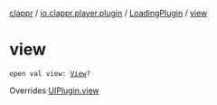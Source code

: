 [clappr](../../index.md) / [io.clappr.player.plugin](../index.md) / [LoadingPlugin](index.md) / [view](./view.md)

# view

`open val view: `[`View`](https://developer.android.com/reference/android/view/View.html)`?`

Overrides [UIPlugin.view](../-u-i-plugin/view.md)

